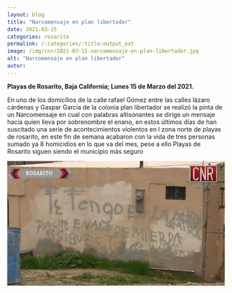 ```yaml
---
layout: blog
title: "Narcomensaje en plan libertador"
date: 2021-03-15
categories: rosarito
permalink: /:categories/:title:output_ext
image: /img/cnr/2021-03-15-narcomensaje-en-plan-libertador.jpg
alt: "Narcomensaje en plan libertador"
autor:
---
```


**Playas de Rosarito, Baja California; Lunes 15 de Marzo del 2021.** 

En uno de los domicilios de la calle rafael Gómez entre las calles lázaro cárdenas y Gaspar García de la colonia plan libertador se realizó la pinta de un Narcomensaje en cual con palabras altisonantes se dirige un mensaje hacia quien lleva por sobrenombre el enano, en estos últimos días de han suscitado una serie de acontecimientos violentos en l zona norte de playas de rosarito, en este fin de semana acabaron con la vida de tres personas sumado ya 8 homicidios en lo que va del mes, pese a ello Playas de Rosarito siguen siendo el municipio más seguro

<div id="carouselExampleSlidesOnly" class="carousel slide" data-ride="carousel">
  <div class="carousel-inner">
    <div class="carousel-item active">
       <img class="d-block w-100" src="/img/cnr/2021-03-15-narcomensaje-en-plan-libertador.jpg" loading="lazy"  alt="Narcomensaje en plan libertador">
    </div>
  </div>
</div>